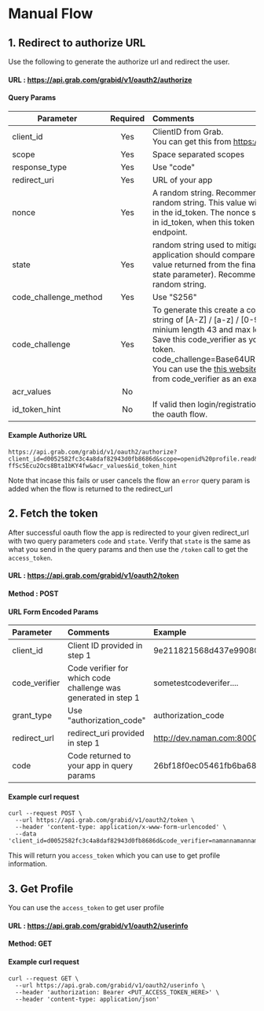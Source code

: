 # Manual Flow

## 1. Redirect to authorize URL
Use the following to generate the authorize url and redirect the user.

#### URL :  https://api.grab.com/grabid/v1/oauth2/authorize

#### Query Params

| Parameter     | Required      | Comments   | Example Value |
| ------------- |:-------------:| :-----     | :-----        |
| client_id     | Yes | ClientID from Grab.<br/> You can get this from https://developer.grab.com | 9e211821568d437e990802c3df6a5033
| scope     | Yes      |   Space separated scopes | openid profile.read
| response_type | Yes      |    Use "code" | code
| redirect_uri | Yes      |    URL of your app | http://dev.naman.com:8000/callback.html
| nonce | Yes      |    A random string. Recommend using b64 or hex encoded random string. This value will be included in the nonce claim in the id_token. The nonce should be compared to the value in id_token, when this token is obtained from the /token endpoint. |6yJV_adQssw5c
| state     | Yes      |   random string used to mitigate CSRF attacks. Calling application should compare the value supplied here with the value returned from the final redirect (which also has the state parameter). Recommend using b64 or hex encoded random string. | xMjM0NTY3ODkw
| code_challenge_method     | Yes      |   Use "S256" | S256
| code_challenge    | Yes      |  To generate this create a code_verifier which is a random string of [A-Z] / [a-z] / [0-9] / "-" / "." / "_" / "~" with minium length 43 and max length 48.<br/>Save this code_verifier as you will need this later to get the token.<br/> code_challenge=Base64URLEncode(Sha256(code_verifier))<br/> You can use the [this website](https://gchq.github.io/CyberChef/#recipe=SHA2('256')From_Hex('Auto')To_Base64('A-Za-z0-9-_')&input=bmFtYW5uYW1hbm5hbWFubmFtYW5uYW1hbm5hbWFubmFtYW5uYW1hbm5hbWFubmFtYW5uYW1hbg) to generate code_challenge from code_verifier as an example.   | KF2QT4fwpMeJf36POk6yJV
| acr_values     | No      |   | consent_ctx:country=sg
| id_token_hint     | No      | If valid then login/registration phase will be skipped, during the oauth flow.  | eyJhbGciOiJSUzI1NiIsInR5cCI6IkpXVCJ9.eyJ .....

#### Example Authorize URL
```
https://api.grab.com/grabid/v1/oauth2/authorize?client_id=d0052582fc3c4a8daf82943d0fb8686d&scope=openid%20profile.read&response_type=code&redirect_uri=http%3A%2F%2Fdev.naman.com%3A8000%2Fcallback.html&nonce=dsddfdfd&state=sdsdssdds&code_challenge_method=S256&code_challenge=YFqaxxIS29wohZen2Md-ffSc5Ecu2Ocs8Bta1bKY4fw&acr_values&id_token_hint
```

Note that incase this fails or user cancels the flow an `error` query param is added when the flow is returned to the redirect_url

## 2. Fetch the token
After successful oauth flow the app is redirected to your given redirect_url with two query parameters `code` and `state`. Verify that `state` is the same as what you send in the query params and then use the `/token` call to get the `access_token`.

#### URL :  https://api.grab.com/grabid/v1/oauth2/token

#### Method : POST

#### URL Form Encoded Params

|Parameter| Comments| Example|
|:----| :---- | :----|
|client_id| Client ID provided in step 1 | 9e211821568d437e990802c3df6a5033
|code_verifier| Code verifier for which code challenge was generated in step 1 | sometestcodeverifer....
|grant_type| Use "authorization_code" | authorization_code
|redirect_url| redirect_uri provided in step 1 | http://dev.naman.com:8000/callback.html
|code| Code returned to your app in query params | 26bf18f0ec05461fb6ba683f266c9182

#### Example curl request
```
curl --request POST \
  --url https://api.grab.com/grabid/v1/oauth2/token \
  --header 'content-type: application/x-www-form-urlencoded' \
  --data 'client_id=d0052582fc3c4a8daf82943d0fb8686d&code_verifier=namannamannamannamannamannamannamannamannamannamannaman&grant_type=authorization_code&redirect_uri=http%3A%2F%2Fdev.naman.com%3A8000%2Fcallback.html&code=26bf18f0ec05461fb6ba683f266c9182'
```

This will return you `access_token` which you can use to get profile information.


## 3. Get Profile
You can use the `access_token` to get user profile

#### URL : https://api.grab.com/grabid/v1/oauth2/userinfo

#### Method: GET

#### Example curl request

```
curl --request GET \
  --url https://api.grab.com/grabid/v1/oauth2/userinfo \
  --header 'authorization: Bearer <PUT_ACCESS_TOKEN_HERE>' \
  --header 'content-type: application/json'
```

